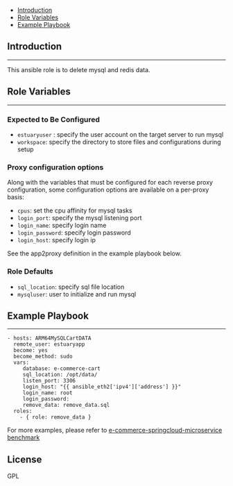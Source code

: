 * [Introduction](#1)
* [Role Variables](#2)
* [Example Playbook](#3)

## <a name="1">Introduction</a>
--------------

This ansible role is to delete mysql and redis data. 

## <a name="2">Role Variables</a>
--------------

### Expected to Be Configured

* `estuaryuser` : specify the user account on the target server to run mysql
* `workspace`: specify the directory to store files and configurations during setup

### Proxy configuration options

Along with the variables that must be configured for each reverse proxy configuration, some configuration options are available on a per-proxy basis:

* `cpus`: set the cpu affinity for mysql tasks
* `login_port`: specify the mysql listening port
* `login_name`: specify login name
* `login_password`: specify login password
* `login_host`: specify login ip

See the app2proxy definition in the example playbook below.

### Role Defaults

* `sql_location`: specify sql file location
* `mysqluser`: user to initialize and run mysql 

## <a name="3">Example Playbook</a>
----------------

```
- hosts: ARM64MySQLCartDATA
  remote_user: estuaryapp
  become: yes
  become_method: sudo
  vars:
     database: e-commerce-cart
     sql_location: /opt/data/
     listen_port: 3306
     login_host: "{{ ansible_eth2['ipv4']['address'] }}"
     login_name: root
     login_password:
     remove_data: remove_data.sql
  roles:
    - { role: remove_data }

```    

For more examples, please refer to [e-commerce-springcloud-microservice benchmark](https://github.com/open-estuary/appbenchmark/tree/master/apps/e-commerce-solutions/e-commerce-springcloud-microservice)

License
-------

GPL

